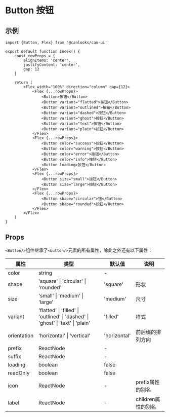 # Button 按钮

## 示例

```tsx
import {Button, Flex} from '@canlooks/can-ui'

export default function Index() {
    const rowProps = {
        alignItems: 'center',
        justifyContent: 'center',
        gap: 12
    }

    return (
        <Flex width="100%" direction="column" gap={12}>
            <Flex {...rowProps}>
                <Button>按钮</Button>
                <Button variant="flatted">按钮</Button>
                <Button variant="outlined">按钮</Button>
                <Button variant="dashed">按钮</Button>
                <Button variant="ghost">按钮</Button>
                <Button variant="text">按钮</Button>
                <Button variant="plain">按钮</Button>
            </Flex>
            <Flex {...rowProps}>
                <Button color="success">按钮</Button>
                <Button color="warning">按钮</Button>
                <Button color="error">按钮</Button>
                <Button color="info">按钮</Button>
                <Button loading>按钮</Button>
            </Flex>
            <Flex {...rowProps}>
                <Button size="small">按钮</Button>
                <Button size="large">按钮</Button>
            </Flex>
            <Flex {...rowProps}>
                <Button shape="circular">钮</Button>
                <Button shape="rounded">按钮</Button>
            </Flex>
        </Flex>
    )
}
```

## Props

`<Button/>`组件继承了`<button/>`元素的所有属性，除此之外还有以下属性：

| 属性          | 类型                                                                                                        | 默认值          | 说明            |
|-------------|-----------------------------------------------------------------------------------------------------------|--------------|---------------|
| color       | string                                                                                                    | -            |               |
| shape       | 'square' \| 'circular' \| 'rounded'                                                                       | 'square'     | 形状            |
| size        | 'small' \| 'medium' \| 'large'                                                                            | 'medium'     | 尺寸            |
| variant     | 'flatted'                           \| 'filled' \| 'outlined' \| 'dashed' \| 'ghost' \| 'text' \| 'plain' | 'filled'     | 样式            |
| orientation | 'horizontal' \| 'vertical'                                                                                | 'horizontal' | 前后缀的排列方向      |
| prefix      | ReactNode                                                                                                 | -            |               |
| suffix      | ReactNode                                                                                                 | -            |               |
| loading     | boolean                                                                                                   | false        |               |
| readOnly    | boolean                                                                                                   | false        |               |
| icon        | ReactNode                                                                                                 | -            | prefix属性的别名   |
| label       | ReactNode                                                                                                 | -            | children属性的别名 |
